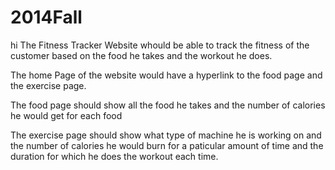 2014Fall
========
hi
The Fitness Tracker Website whould be able to track the fitness of the customer based on the food he takes and the workout he does.

The home Page of the website would have a hyperlink to the food page and the exercise page.

The food page should show all the food he takes and the number of calories he would get for each food 

The exercise page should show what type of machine he is working on and the number of calories he would burn for a paticular amount of time and the duration for which he does the workout each time.
